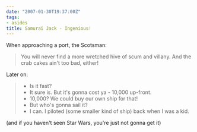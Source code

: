 ```yaml
---
date: "2007-01-30T19:37:00Z"
tags:
- asides
title: Samurai Jack - Ingenious!
---
```


When approaching a port, the Scotsman:

> You will never find a more wretched hive of scum and villany. And the crab
> cakes ain't too bad, either!

Later on:

> - Is it fast?
> - It sure is. But it's gonna cost ya - 10,000 up-front.
> - 10,000? We could buy our own ship for that!
> - But who's gonna sail it?
> - I can. I piloted (some smaller kind of ship) back when I was a kid.

(and if you haven't seen Star Wars, you're just not gonna get it)
